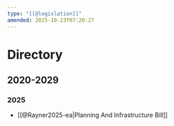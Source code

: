 ```yaml
---
type: "[[@legislation]]"
amended: 2025-10-23T07:20:27
---
```


# Directory
## 2020-2029
### 2025
- [[@Rayner2025-ea|Planning And Infrastructure Bill]]
